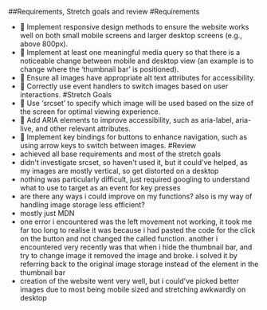 ##Requirements, Stretch goals and review
#Requirements

- 🎯 Implement responsive design methods to ensure the website works well on both small mobile screens and larger desktop screens (e.g., above 800px).
- 🎯 Implement at least one meaningful media query so that there is a noticeable change between mobile and desktop view (an example is to change where the ‘thumbnail bar’ is positioned).
- 🎯 Ensure all images have appropriate alt text attributes for accessibility.
- 🎯 Correctly use event handlers to switch images based on user interactions.
  #Stretch Goals
- 🏹 Use ‘srcset’ to specify which image will be used based on the size of the screen for optimal viewing experience.
- 🏹 Add ARIA elements to improve accessibility, such as aria-label, aria-live, and other relevant attributes.
- 🏹 Implement key bindings for buttons to enhance navigation, such as using arrow keys to switch between images.
  #Review
- achieved all base requirements and most of the stretch goals
- didn't investigate srcset, so haven't used it, but it could've helped, as my images are mostly vertical, so get distorted on a desktop
- nothing was particularly difficult, just required googling to understand what to use to target as an event for key presses
- are there any ways i could improve on my functions? also is my way of handling image storage less efficient?
- mostly just MDN
- one error i encountered was the left movement not working, it took me far too long to realise it was because i had pasted the code for the click on the button and not changed the called function. another i encountered very recently was that when i hide the thumbnail bar, and try to change image it removed the image and broke. i solved it by referring back to the original image storage instead of the element in the thumbnail bar
- creation of the website went very well, but i could've picked better images due to most being mobile sized and stretching awkwardly on desktop
